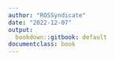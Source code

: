 ```yaml
---
author: "ROSSyndicate"
date: "2022-12-07"
output:
  bookdown::gitbook: default
documentclass: book
---
```

